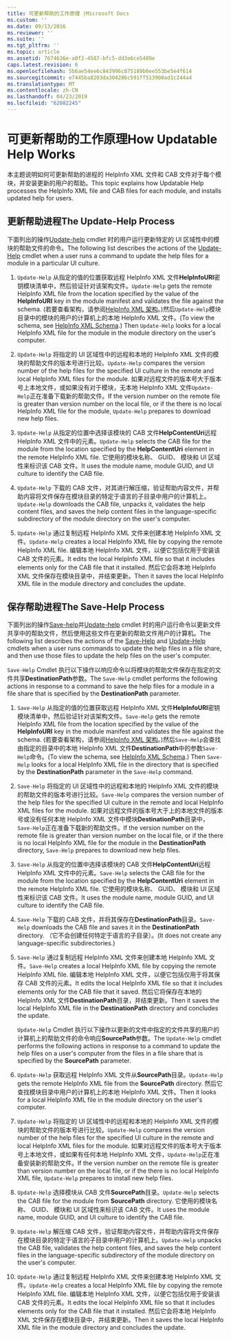```yaml
---
title: 可更新帮助的工作原理 |Microsoft Docs
ms.custom: ''
ms.date: 09/13/2016
ms.reviewer: ''
ms.suite: ''
ms.tgt_pltfrm: ''
ms.topic: article
ms.assetid: 7674636e-a0f2-4587-bfc5-dd3e6ce5489e
caps.latest.revision: 6
ms.openlocfilehash: 5b6ae54ee6c843996c875189b6ee553be5e4f614
ms.sourcegitcommit: e7445ba8203da304286c591ff513900ad1c244a4
ms.translationtype: MT
ms.contentlocale: zh-CN
ms.lasthandoff: 04/23/2019
ms.locfileid: "62082245"
---
```

# <a name="how-updatable-help-works"></a><span data-ttu-id="c2767-102">可更新帮助的工作原理</span><span class="sxs-lookup"><span data-stu-id="c2767-102">How Updatable Help Works</span></span>

<span data-ttu-id="c2767-103">本主题说明如何可更新帮助的进程的 HelpInfo XML 文件和 CAB 文件对于每个模块，并安装更新的用户的帮助。</span><span class="sxs-lookup"><span data-stu-id="c2767-103">This topic explains how Updatable Help processes the HelpInfo XML file and CAB files for each module, and installs updated help for users.</span></span>

## <a name="the-update-help-process"></a><span data-ttu-id="c2767-104">更新帮助进程</span><span class="sxs-lookup"><span data-stu-id="c2767-104">The Update-Help Process</span></span>

<span data-ttu-id="c2767-105">下面列出的操作[Update-help](/powershell/module/Microsoft.PowerShell.Core/Update-Help) cmdlet 时的用户运行更新特定的 UI 区域性中的模块的帮助文件的命令。</span><span class="sxs-lookup"><span data-stu-id="c2767-105">The following list describes the actions of the [Update-Help](/powershell/module/Microsoft.PowerShell.Core/Update-Help) cmdlet when a user runs a command to update the help files for a module in a particular UI culture.</span></span>

1. <span data-ttu-id="c2767-106">`Update-Help` 从指定的值的位置获取远程 HelpInfo XML 文件**HelpInfoURI**密钥模块清单中，然后验证针对该架构文件。</span><span class="sxs-lookup"><span data-stu-id="c2767-106">`Update-Help` gets the remote HelpInfo XML file from the location specified by the value of the **HelpInfoURI** key in the module manifest and validates the file against the schema.</span></span> <span data-ttu-id="c2767-107">(若要查看架构，请参阅[HelpInfo XML 架构](./helpinfo-xml-schema.md)。)然后`Update-Help`模块目录中的模块的用户的计算机上的本地 HelpInfo XML 文件。</span><span class="sxs-lookup"><span data-stu-id="c2767-107">(To view the schema, see [HelpInfo XML Schema](./helpinfo-xml-schema.md).) Then `Update-Help` looks for a local HelpInfo XML file for the module in the module directory on the user's computer.</span></span>

2. <span data-ttu-id="c2767-108">`Update-Help` 将指定的 UI 区域性中的远程和本地的 HelpInfo XML 文件的模块的帮助文件的版本号进行比较。</span><span class="sxs-lookup"><span data-stu-id="c2767-108">`Update-Help` compares the version number of the help files for the specified UI culture in the remote and local HelpInfo XML files for the module.</span></span> <span data-ttu-id="c2767-109">如果对远程文件的版本号大于版本号上本地文件，或如果没有对于模块，无本地 HelpInfo XML 文件`Update-Help`正在准备下载新的帮助文件。</span><span class="sxs-lookup"><span data-stu-id="c2767-109">If the version number on the remote file is greater than version number on the local file, or if the there is no local HelpInfo XML file for the module, `Update-Help` prepares to download new help files.</span></span>

3. <span data-ttu-id="c2767-110">`Update-Help` 从指定的位置中选择该模块的 CAB 文件**HelpContentUri**远程 HelpInfo XML 文件中的元素。</span><span class="sxs-lookup"><span data-stu-id="c2767-110">`Update-Help` selects the CAB file for the module from the location specified by the **HelpContentUri** element in the remote HelpInfo XML file.</span></span> <span data-ttu-id="c2767-111">它使用的模块名称、 GUID、 模块和 UI 区域性来标识该 CAB 文件。</span><span class="sxs-lookup"><span data-stu-id="c2767-111">It uses the module name, module GUID, and UI culture to identify the CAB file.</span></span>

4. <span data-ttu-id="c2767-112">`Update-Help` 下载的 CAB 文件，对其进行解压缩，验证帮助内容文件，并帮助内容将文件保存在模块目录的特定于语言的子目录中用户的计算机上。</span><span class="sxs-lookup"><span data-stu-id="c2767-112">`Update-Help` downloads the CAB file, unpacks it, validates the help content files, and saves the help content files in the language-specific subdirectory of the module directory on the user's computer.</span></span>

5. <span data-ttu-id="c2767-113">`Update-Help` 通过复制远程 HelpInfo XML 文件来创建本地 HelpInfo XML 文件。</span><span class="sxs-lookup"><span data-stu-id="c2767-113">`Update-Help` creates a local HelpInfo XML file by copying the remote HelpInfo XML file.</span></span> <span data-ttu-id="c2767-114">编辑本地 HelpInfo XML 文件，以便它包括仅用于安装该 CAB 文件的元素。</span><span class="sxs-lookup"><span data-stu-id="c2767-114">It edits the local HelpInfo XML file so that it includes elements only for the CAB file that it installed.</span></span> <span data-ttu-id="c2767-115">然后它会将本地 HelpInfo XML 文件保存在模块目录中，并结束更新。</span><span class="sxs-lookup"><span data-stu-id="c2767-115">Then it saves the local HelpInfo XML file in the module directory and concludes the update.</span></span>

## <a name="the-save-help-process"></a><span data-ttu-id="c2767-116">保存帮助进程</span><span class="sxs-lookup"><span data-stu-id="c2767-116">The Save-Help Process</span></span>

<span data-ttu-id="c2767-117">下面列出的操作[Save-help](/powershell/module/Microsoft.PowerShell.Core/Save-Help)并[Update-help](/powershell/module/Microsoft.PowerShell.Core/Update-Help) cmdlet 时的用户运行命令以更新文件共享中的帮助文件，然后使用这些文件在更新的帮助文件用户的计算机。</span><span class="sxs-lookup"><span data-stu-id="c2767-117">The following list describes the actions of the [Save-Help](/powershell/module/Microsoft.PowerShell.Core/Save-Help) and [Update-Help](/powershell/module/Microsoft.PowerShell.Core/Update-Help) cmdlets when a user runs commands to update the help files in a file share, and then use those files to update the help files on the user's computer.</span></span>

<span data-ttu-id="c2767-118">`Save-Help` Cmdlet 执行以下操作以响应命令以将模块的帮助文件保存在指定的文件共享**DestinationPath**参数。</span><span class="sxs-lookup"><span data-stu-id="c2767-118">The `Save-Help` cmdlet performs the following actions in response to a command to save the help files for a module in a file share that is specified by the **DestinationPath** parameter.</span></span>

1. <span data-ttu-id="c2767-119">`Save-Help` 从指定的值的位置获取远程 HelpInfo XML 文件**HelpInfoURI**密钥模块清单中，然后验证针对该架构文件。</span><span class="sxs-lookup"><span data-stu-id="c2767-119">`Save-Help` gets  the remote HelpInfo XML file from the location specified by the value of the **HelpInfoURI** key in the module manifest and validates the file against the schema.</span></span> <span data-ttu-id="c2767-120">(若要查看架构，请参阅[HelpInfo XML 架构](./helpinfo-xml-schema.md)。)然后`Save-Help`会查找由指定的目录中的本地 HelpInfo XML 文件**DestinationPath**中的参数`Save-Help`命令。</span><span class="sxs-lookup"><span data-stu-id="c2767-120">(To view the schema, see [HelpInfo XML Schema](./helpinfo-xml-schema.md).) Then `Save-Help` looks for a local HelpInfo XML file in the directory that is specified by the **DestinationPath** parameter in the `Save-Help` command.</span></span>

2. <span data-ttu-id="c2767-121">`Save-Help` 将指定的 UI 区域性中的远程和本地的 HelpInfo XML 文件的模块的帮助文件的版本号进行比较。</span><span class="sxs-lookup"><span data-stu-id="c2767-121">`Save-Help` compares the version number of the help files for the specified UI culture in the remote and local HelpInfo XML files for the module.</span></span> <span data-ttu-id="c2767-122">如果对远程文件的版本号大于上的本地文件的版本号或没有任何本地 HelpInfo XML 文件中模块**DestinationPath**目录中，`Save-Help`正在准备下载新的帮助文件。</span><span class="sxs-lookup"><span data-stu-id="c2767-122">If the version number on the remote file is greater than version number on the local file, or if the there is no local HelpInfo XML file for the module in the **DestinationPath** directory, `Save-Help` prepares to download new help files.</span></span>

3. <span data-ttu-id="c2767-123">`Save-Help` 从指定的位置中选择该模块的 CAB 文件**HelpContentUri**远程 HelpInfo XML 文件中的元素。</span><span class="sxs-lookup"><span data-stu-id="c2767-123">`Save-Help` selects the CAB file for the module from the location specified by the **HelpContentUri** element in the remote HelpInfo XML file.</span></span> <span data-ttu-id="c2767-124">它使用的模块名称、 GUID、 模块和 UI 区域性来标识该 CAB 文件。</span><span class="sxs-lookup"><span data-stu-id="c2767-124">It uses the module name, module GUID, and UI culture to identify the CAB file.</span></span>

4. <span data-ttu-id="c2767-125">`Save-Help` 下载的 CAB 文件，并将其保存在**DestinationPath**目录。</span><span class="sxs-lookup"><span data-stu-id="c2767-125">`Save-Help` downloads the CAB file and saves it in the **DestinationPath** directory.</span></span> <span data-ttu-id="c2767-126">（它不会创建任何特定于语言的子目录）。</span><span class="sxs-lookup"><span data-stu-id="c2767-126">(It does not create any language-specific subdirectories.)</span></span>

5. <span data-ttu-id="c2767-127">`Save-Help` 通过复制远程 HelpInfo XML 文件来创建本地 HelpInfo XML 文件。</span><span class="sxs-lookup"><span data-stu-id="c2767-127">`Save-Help` creates a local HelpInfo XML file by copying the remote HelpInfo XML file.</span></span> <span data-ttu-id="c2767-128">编辑本地 HelpInfo XML 文件，以便它包括仅用于将其保存 CAB 文件的元素。</span><span class="sxs-lookup"><span data-stu-id="c2767-128">It edits the local HelpInfo XML file so that it includes elements only for the CAB file that it saved.</span></span> <span data-ttu-id="c2767-129">然后它将保存在本地的 HelpInfo XML 文件**DestinationPath**目录，并结束更新。</span><span class="sxs-lookup"><span data-stu-id="c2767-129">Then it saves the local HelpInfo XML file in the  **DestinationPath** directory and concludes the update.</span></span>

   <span data-ttu-id="c2767-130">`Update-Help` Cmdlet 执行以下操作以更新的文件中指定的文件共享的用户的计算机上的帮助文件的命令响应**SourcePath**参数。</span><span class="sxs-lookup"><span data-stu-id="c2767-130">The `Update-Help` cmdlet performs the following actions in response to a command to update the help files on a user's computer from the files in a file share that is specified by the **SourcePath** parameter.</span></span>

1. <span data-ttu-id="c2767-131">`Update-Help` 获取远程 HelpInfo XML 文件从**SourcePath**目录。</span><span class="sxs-lookup"><span data-stu-id="c2767-131">`Update-Help` gets the remote HelpInfo XML file from the **SourcePath** directory.</span></span> <span data-ttu-id="c2767-132">然后它查找模块目录中用户的计算机上的本地 HelpInfo XML 文件。</span><span class="sxs-lookup"><span data-stu-id="c2767-132">Then it looks for a local HelpInfo XML file in the module directory on the user's computer.</span></span>

2. <span data-ttu-id="c2767-133">`Update-Help` 将指定的 UI 区域性中的远程和本地的 HelpInfo XML 文件的模块的帮助文件的版本号进行比较。</span><span class="sxs-lookup"><span data-stu-id="c2767-133">`Update-Help` compares the version number of the help files for the specified UI culture in the remote and local HelpInfo XML files for the module.</span></span> <span data-ttu-id="c2767-134">如果对远程文件的版本号大于版本号上本地文件，或如果有任何本地 HelpInfo XML 文件，`Update-Help`正在准备安装新的帮助文件。</span><span class="sxs-lookup"><span data-stu-id="c2767-134">If the version number on the remote file is greater than version number on the local file, or if the there is no local HelpInfo XML file, `Update-Help` prepares to install new help files.</span></span>

3. <span data-ttu-id="c2767-135">`Update-Help` 选择模块从 CAB 文件**SourcePath**目录。</span><span class="sxs-lookup"><span data-stu-id="c2767-135">`Update-Help` selects the CAB file for the module from **SourcePath** directory.</span></span> <span data-ttu-id="c2767-136">它使用的模块名称、 GUID、 模块和 UI 区域性来标识该 CAB 文件。</span><span class="sxs-lookup"><span data-stu-id="c2767-136">It uses the module name, module GUID, and UI culture to identify the CAB file.</span></span>

4. <span data-ttu-id="c2767-137">`Update-Help` 解压缩 CAB 文件，验证帮助内容文件，并帮助内容将文件保存在模块目录的特定于语言的子目录中用户的计算机上。</span><span class="sxs-lookup"><span data-stu-id="c2767-137">`Update-Help` unpacks the CAB file, validates the help content files, and saves the help content files in the language-specific subdirectory of the module directory on the user's computer.</span></span>

5. <span data-ttu-id="c2767-138">`Update-Help` 通过复制远程 HelpInfo XML 文件来创建本地 HelpInfo XML 文件。</span><span class="sxs-lookup"><span data-stu-id="c2767-138">`Update-Help` creates a local HelpInfo XML file by copying the remote HelpInfo XML file.</span></span> <span data-ttu-id="c2767-139">编辑本地 HelpInfo XML 文件，以便它包括仅用于安装该 CAB 文件的元素。</span><span class="sxs-lookup"><span data-stu-id="c2767-139">It edits the local HelpInfo XML file so that it includes elements only for the CAB file that it installed.</span></span> <span data-ttu-id="c2767-140">然后它会将本地 HelpInfo XML 文件保存在模块目录中，并结束更新。</span><span class="sxs-lookup"><span data-stu-id="c2767-140">Then it saves the local HelpInfo XML file in the module directory and concludes the update.</span></span>